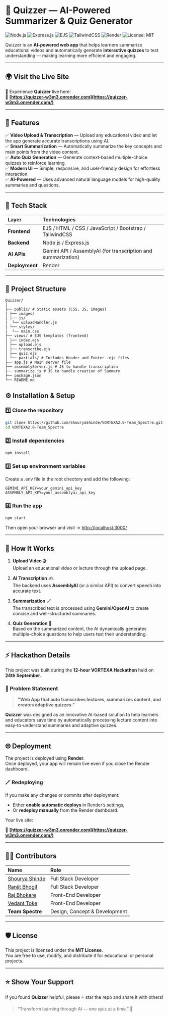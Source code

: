 # 🧠 Quizzer — AI-Powered Summarizer & Quiz Generator

![Node.js](https://img.shields.io/badge/Node.js-339933?style=for-the-badge&logo=node.js&logoColor=white)
![Express.js](https://img.shields.io/badge/Express.js-000000?style=for-the-badge&logo=express&logoColor=white)
![EJS](https://img.shields.io/badge/EJS-4B32C3?style=for-the-badge)
![TailwindCSS](https://img.shields.io/badge/Tailwind_CSS-38B2AC?style=for-the-badge&logo=tailwind-css&logoColor=white)
![Render](https://img.shields.io/badge/Deployed%20on-Render-46E3B7?style=for-the-badge&logo=render&logoColor=black)
![License: MIT](https://img.shields.io/badge/License-MIT-blue.svg?style=for-the-badge)

Quizzer is an **AI-powered web app** that helps learners summarize educational videos and automatically generate **interactive quizzes** to test understanding — making learning more efficient and engaging.

---
## 🌍 Visit the Live Site

🚀 Experience **Quizzer** live here:  
🔗 **[https://quizzer-w3m3.onrender.com](https://quizzer-w3m3.onrender.com/)**    

---

## 🚀 Features

✅ **Video Upload & Transcription** — Upload any educational video and let the app generate accurate transcriptions using AI.  
✅ **Smart Summarization** — Automatically summarize the key concepts and main points from the video content.  
✅ **Auto Quiz Generation** — Generate context-based multiple-choice quizzes to reinforce learning.  
✅ **Modern UI** — Simple, responsive, and user-friendly design for effortless interaction.  
✅ **AI-Powered** — Uses advanced natural language models for high-quality summaries and questions.

---

## 🧩 Tech Stack

| Layer | Technologies |
|:------|:--------------|
| **Frontend** | EJS / HTML / CSS / JavaScript / Bootstrap / TailwindCSS |
| **Backend** | Node.js / Express.js |
| **AI APIs** | Gemini API  / AssemblyAI (for transcription and summarization) |
| **Deployment** | Render |

---

## 📂 Project Structure
```
Quizzer/
│
├── public/ # Static assets (CSS, JS, images)
| ├── images/
| ├── js/
|  └── uploadHandler.js
| └── styles/
|  └── main.css
├── views/ # EJS templates (frontend)
│ ├── index.ejs
│ ├── upload.ejs
│ ├── transcribe.ejs
│ ├── quiz.ejs
│ └── partials/ # Includes Header and Footer .ejs files
├── app.js # Main server file
├── assemblyServer.js # JS to handle transcription
├── summarize.js # JS to handle creation of Summary
├── package.json
└── README.md
```
## ⚙️ Installation & Setup

### 1️⃣ Clone the repository
```bash
git clone https://github.com/ShouryaShinde/VORTEXA2.0-Team_Spectre.git
cd VORTEXA2.0-Team_Spectre
```
### 2️⃣ Install dependencies
```bash
npm install
```
### 3️⃣ Set up environment variables
Create a .env file in the root directory and add the following:
```env
GEMINI_API_KEY=your_gemini_api_key
ASSEMBLY_API_KEY=your_assemblyai_api_key
```
### 4️⃣ Run the app
```bash
npm start
```
Then open your browser and visit → <http://localhost:3000/>

---

## 🧠 How It Works

1. **Upload Video** 🎬  
   Upload an educational video or lecture through the upload page.

2. **AI Transcription** ✍️  
   The backend uses **AssemblyAI** (or a similar API) to convert speech into accurate text.

3. **Summarization** 🪄  
   The transcribed text is processed using **Gemini/OpenAI** to create concise and well-structured summaries.

4. **Quiz Generation** 📝  
   Based on the summarized content, the AI dynamically generates multiple-choice questions to help users test their understanding.

---

## ⚡ Hackathon Details

This project was built during the **12-hour VORTEXA Hackathon** held on **24th September**.

### 🧩 Problem Statement
> **"Web App that auto transcribes lectures, summarizes content, and creates adaptive quizzes."**

**Quizzer** was designed as an innovative AI-based solution to help learners and educators save time by automatically processing lecture content into easy-to-understand summaries and adaptive quizzes.

---

## 🌐 Deployment

The project is deployed using **Render**.  
Once deployed, your app will remain live even if you close the Render dashboard.

### 🪄 Redeploying
If you make any changes or commits after deployment:
- Either **enable automatic deploys** in Render’s settings,  
- Or **redeploy manually** from the Render dashboard.

Your live site: 

🔗 **[https://quizzer-w3m3.onrender.com](https://quizzer-w3m3.onrender.com/)**

---

## 🧑‍💻 Contributors

| Name | Role |
|:------|:-----|
| [Shourya Shinde](https://github.com/ShouryaShinde) | Full Stack Developer |
| [Ranjit Bhogil](https://github.com/CodeXSpecter) | Full Stack Developer |
| [Raj Bhokare](https://github.com/RajBhokare) | Front-End Developer |
| [Vedant Toke](https://github.com/vedanttoke20) | Front-End Developer |
| **Team Spectre** | Design, Concept & Development |
---

## 🛡️ License

This project is licensed under the **MIT License**.  
You are free to use, modify, and distribute it for educational or personal projects.

---

## ⭐ Show Your Support

If you found **Quizzer** helpful, please ⭐ star the repo and share it with others!

> “Transform learning through AI — one quiz at a time.” 🧩

